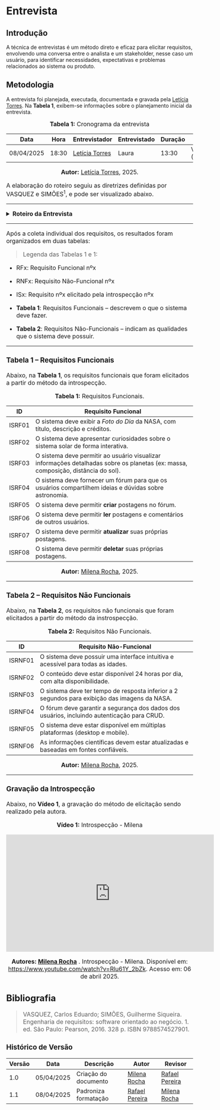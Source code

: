 # Entrevista

## Introdução

A técnica de entrevistas é um método direto e eficaz para elicitar requisitos, envolvendo uma conversa entre o analista e um stakeholder, nesse caso um usuário, para identificar necessidades, expectativas e problemas relacionados ao sistema ou produto.

## Metodologia

A entrevista foi planejada, executada, documentada e gravada pela [Letícia Torres](https://github.com/leticiatmartins). Na **Tabela 1**, exibem-se informações sobre o planejamento inicial da entrevista.

<font size="3"><p style="text-align: center"><b>Tabela 1:</b> Cronograma da entrevista</p></font>


| **Data**  | **Hora** | **Entrevistador** | **Entrevistado**             | **Duração** | **Local**                      |
|----------|--|--------------------|------------------------------|-------------|---------------------------------|
| 08/04/2025 | 18:30 | [Letícia Torres](https://github.com/leticiatmartins)    | Laura   | 13:30       | Virtual (Teams)  |


<font size="3"><p style="text-align: center"><b>Autor:</b> [Letícia Torres](https://github.com/leticiatmartins), 2025.<p><font>

A elaboração do roteiro seguiu as diretrizes definidas por VASQUEZ e SIMÕES<sup>1</sup>, e pode ser visualizado abaixo.

---
<details>
<summary><b>Roteiro da Entrevista</b></summary>

# 🌌 Roteiro de Entrevista para Elicitação de Requisitos – Planetário Virtual

> 👩‍🚀 Projeto: Planetário Virtual
> 
> 
> 📅 *Data da Entrevista: 8/04/2025*
> 
> 🧑‍💬 *Nome do Entrevistado: Laura*
> 
> 🪪 *Perfil (estudante, entusiasta, professor, etc.): Estudante* 
> 

---

### 🧭 **Introdução**

> Olá! Estou desenvolvendo um projeto de um Planetário Virtual e estou conversando com possíveis usuários para entender melhor suas expectativas e necessidades. A entrevista é informal, fique à vontade para compartilhar opiniões e ideias!
> 

---

## 🧾 **Seção 1 – Perfil e contexto do usuário**

- Como você descreveria seu interesse por astronomia ou pelo universo?

Gosta muito de astronomia, sempre participou de olimpíadas de astronomia.

- Você já utilizou algum site, app ou recurso digital sobre o espaço?

Já, usou para visualizar vênus para localizar e para saber mais informações do planeta 

- Em quais plataformas costuma acessar conteúdos online? (celular, PC, tablet)

Tablet, celular 

- Com que frequência você consome conteúdo sobre o espaço?

Não tão frequente. Mas usava antes quando estava na escola.

- Como você costuma buscar informações sobre astronomia (Google, YouTube, redes sociais)?

Utiliza muito o google para ler sobre. Ou YouTube 

---

## 🌠 **Seção 2 – Funcionalidade: Visualização 2D do Sistema Solar**

- O que você esperaria ver numa boa visualização do sistema solar?

Uma boa imagem, bem detalhada 

- Você prefere uma visualização mais realista ou ilustrativa?

Realista

- Quais funcionalidades gostaria de ter? (zoom, clique em planetas, animações)

Todas mas o Zoom importante 

- Seria interessante exibir órbitas,  eixos ou rotação?

Sim, uma visão eixos

- Você gostaria de ver curiosidades ou informações ao clicar nos astros?

Sim, seria muito interessante. 

---

## 🧑‍🚀 **Seção 3 – Cadastro de usuário (CRUD)**

- Você usaria o sistema sem cadastro?

talvez, se o aplicativo tivesse uma ligação com o usuário 

- O que te convenceria a se cadastrar?

Faria o cadastro, se o site for  interessante, atualizações dos conteúdos. 

- Quais informações você gostaria de ter no seu perfil?

Nome e data de aniversario alem disso quantidade de fóruns e likes

- Você gostaria de receber notificações do fórum ou de novos conteúdos?

Sim 

---

## 💬 **Seção 4 – Fórum de discussão (CRUD)**

- Você participaria de um fórum com outros entusiastas?

Sim, adoraria compartilhar informações com o pessoal 

- Que tipo de conteúdo você gostaria de ver ou compartilhar?

Curiosidades do sistema solar 

- Que categorias poderiam existir? (ex: planetas, descobertas, astronomia para leigos)

sim, Todos os exemplos 

- Acha útil poder curtir, responder ou sinalizar postagens?

Sim

- Você gostaria de seguir perfis ou marcar usuários?

Não, pois não é o  propósito

---

## 🖼️ **Seção 5 – Visualização de imagens e conteúdos**

- Qual tipo de imagem mais te atrai: fotos reais, renderizações, infográficos?

imagens ilustrativas bem Fotos reais 

- Você gostaria de ver vídeos também?

Não

- Acha útil poder salvar ou compartilhar imagens?

SIm

- Você gostaria de ver as fontes das imagens (ex: NASA, ESA)?

Sim

---

## ✨ **Seção 6 – Expectativas e ideias**

- Se esse sistema fosse perfeito para você, o que ele teria?

Gostaria de ver as galáxias, mapeamento de estrelas 

- Tem alguma funcionalidade que você sente falta em outros sites sobre o tema?

Os sites não tem informação suficiente nem fontes 

- O que te faria voltar a usar o sistema com frequência?

As atualizações, novas descobertas 

- Gostaria que o sistema tivesse uma seção de notícias, eventos ou curiosidades?

Sim

---

## 🧠 **Seção 7 – Requisitos implícitos e técnicos**

- Que nível de complexidade você espera da interface? (ex: intuitiva, profissional, divertida)

Moderada, nem serio nem muito formal.  E ser Intuitiva

- Como deve ser a linguagem do site? (científica, acessível, divertida?)

Tem q ser acessível, e em alguns momentos uma linguagem cientifica 

- Acha interessante ter acessibilidade para leitores de tela ou modos escuros?

Sim


</details>



---

Após a coleta individual dos requisitos, os resultados foram organizados em duas tabelas: 

> Legenda das Tabelas 1 e 1:

- RFx: Requisito Funcional nºx
- RNFx: Requisito Não-Funcional nºx
- ISx: Requisito nºx elicitado pela introspecção nºx

- **Tabela 1**: Requisitos Funcionais – descrevem o que o sistema deve fazer.
- **Tabela 2**: Requisitos Não-Funcionais – indicam as qualidades que o sistema deve possuir.



---

### Tabela 1 – Requisitos Funcionais 

Abaixo, na **Tabela 1**, os requisitos funcionais que foram elicitados a partir do método da introspecção.


<font size="3"><p style="text-align: center"><b>Tabela 1:</b> Requisitos Funcionais.</p></font>


| ID     | Requisito Funcional                                                                 |
|--------|--------------------------------------------------------------------------------------|
| ISRF01 | O sistema deve exibir a *Foto do Dia* da NASA, com título, descrição e créditos.   |
| ISRF02 | O sistema deve apresentar curiosidades sobre o sistema solar de forma interativa.  |
| ISRF03 | O sistema deve permitir ao usuário visualizar informações detalhadas sobre os planetas (ex: massa, composição, distância do sol). |
| ISRF04 | O sistema deve fornecer um fórum para que os usuários compartilhem ideias e dúvidas sobre astronomia. |
| ISRF05 | O sistema deve permitir **criar** postagens no fórum.                               |
| ISRF06 | O sistema deve permitir **ler** postagens e comentários de outros usuários.         |
| ISRF07 | O sistema deve permitir **atualizar** suas próprias postagens.                      |
| ISRF08 | O sistema deve permitir **deletar** suas próprias postagens.                        |


<font size="3"><p style="text-align: center"><b>Autor:</b> [Milena Rocha](https://github.com/MilenaFRocha), 2025.</p></font>

---


### Tabela 2 – Requisitos Não Funcionais

Abaixo, na **Tabela 2**, os requisitos não funcionais que foram elicitados a partir do método da instrospecção.


<font size="3"><p style="text-align: center"><b>Tabela 2:</b> Requisitos Não Funcionais.</p></font>


| ID      | Requisito Não-Funcional                                                              |
|---------|--------------------------------------------------------------------------------------|
| ISRNF01 | O sistema deve possuir uma interface intuitiva e acessível para todas as idades.     |
| ISRNF02 | O conteúdo deve estar disponível 24 horas por dia, com alta disponibilidade.          |
| ISRNF03 | O sistema deve ter tempo de resposta inferior a 2 segundos para exibição das imagens da NASA. |
| ISRNF04 | O fórum deve garantir a segurança dos dados dos usuários, incluindo autenticação para CRUD. |
| ISRNF05 | O sistema deve estar disponível em múltiplas plataformas (desktop e mobile).          |
| ISRNF06 | As informações científicas devem estar atualizadas e baseadas em fontes confiáveis.   |


<font size="3"><p style="text-align: center"><b>Autor:</b> [Milena Rocha](https://github.com/MilenaFRocha), 2025.</p></font>

---
### Gravação da Introspecção
Abaixo, no **Vídeo 1**, a gravação do método de elicitação sendo realizado pela autora.

<font size="3"><p style="text-align: center"><b>Vídeo 1:</b> Introspecção - Milena</p></font>
<div style="text-align: center">
<iframe width="560" height="315" src="https://www.youtube.com/embed/Rlu61Y_2bZk?si=K3Cq3H86g-BOn-oU&amp;start=10" title="YouTube video player" frameborder="0" allow="accelerometer; autoplay; clipboard-write; encrypted-media; gyroscope; picture-in-picture; web-share" referrerpolicy="strict-origin-when-cross-origin" allowfullscreen></iframe>


<font size="3"><p style="text-align: center"><b>Autores: [Milena Rocha](https://github.com/MilenaFRocha)</b> . Introspecção - Milena. Disponível em: <a href="https://www.youtube.com/watch?v=Rlu61Y_2bZk">https://www.youtube.com/watch?v=Rlu61Y_2bZk</a>. Acesso em: 06 de abril 2025.</p></font>

</div>


## Bibliografia

> VASQUEZ, Carlos Eduardo; SIMÕES, Guilherme Siqueira. Engenharia de requisitos: software orientado ao negócio. 1. ed. São Paulo: Pearson, 2016. 328 p. ISBN 9788574527901.

### **Histórico de Versão**

| Versão | Data       | Descrição                                      | Autor               | Revisor            |
|--------|------------|------------------------------------------------|---------------------|--------------------|
| 1.0    | 05/04/2025 | Criação do documento | [Milena Rocha](https://github.com/milenafrocha)          |  [Rafael Pereira](https://github.com/rafgpereira)  |
| 1.1    | 08/04/2025 | Padroniza formatação |   [Rafael Pereira](https://github.com/rafgpereira)  |[Milena Rocha](https://github.com/milenafrocha)          |